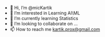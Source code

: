- 👋 Hi, I’m @micKartik
- 👀 I’m interested in Learning AI\ML
- 🌱 I’m currently learning Statistics
- 💞️ I’m looking to collaborate on ...
- 📫 How to reach me kartik.prox@gmail.com

<!---
micKartik/micKartik is a ✨ special ✨ repository because its `README.md` (this file) appears on your GitHub profile.
You can click the Preview link to take a look at your changes.
--->
